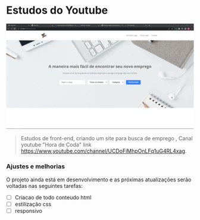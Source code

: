 # Estudos do Youtube


<img src="./img/fotoreadme.png" alt="front-end-page">

> Estudos de front-end, criando um site para busca de emprego , Canal youtube "Hora de Coda" link https://www.youtube.com/channel/UCDoFiMhpOnLFq1uG4RL4xag.

### Ajustes e melhorias

O projeto ainda está em desenvolvimento e as próximas atualizações serão voltadas nas seguintes tarefas:

- [ ] Criacao de todo conteudo html
- [ ] estilização css
- [ ] responsivo
